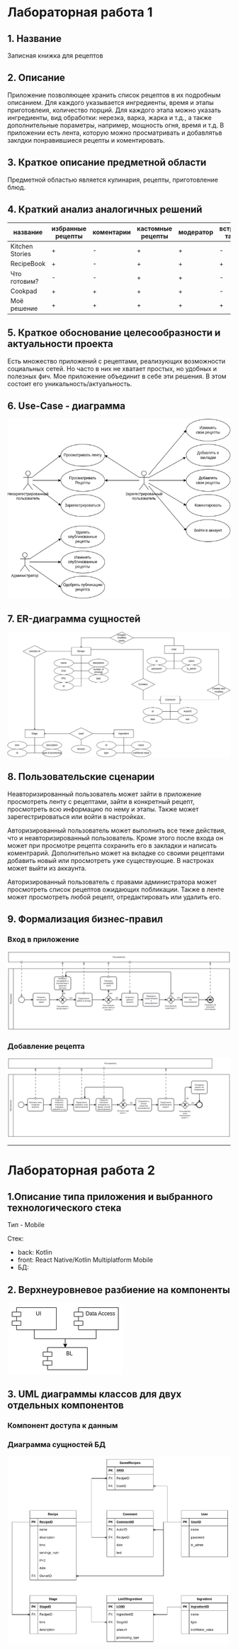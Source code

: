 # Лабораторная работа 1

## 1. Название

Записная книжка для рецептов

## 2. Описание

Приложение позволяющее хранить список рецептов в их подробным описанием. Для каждого указывается
ингредиенты, время и этапы приготовлеия, количество порций. Для каждого этапа можно указать ингредиенты,
вид обработки: нерезка, варка, жарка и т.д., а также дополнительные пораметры, например, мощность
огня, время и т.д.
В приложении есть лента, которую можно просматривать и добавлятьв заклдки понравившиеся рецепты и коментировать.

## 3. Краткое описание предметной области

Предметной областью является кулинария, рецепты, приготовление блюд.

## 4. Краткий анализ аналогичных решений

| название        | избранные рецепты | коментарии | кастомные рецепты | модератор | встроеный таймер | список покупок |
|-----------------|-------------------|------------|-------------------|-----------|------------------|----------------|
| Kitchen Stories | +                 | -          | +                 | +         | -                | +              |
| RecipeBook      | +                 | -          | +                 | +         | +                | -              |
| Что готовим?    | -                 | -          | +                 | +         | -                | -              |
| Cookpad         | +                 | +          | +                 | +         | -                | -              |
| Моё решение     | +                 | +          | +                 | +         | +                | +              |

## 5. Краткое обоснование целесообразности и актуальности проекта

Есть множество приложений с рецептами, реализующих возможности социальных сетей. Но часто в них не хватает простых,
но удобных и полезных фич. Мое приложение объединит в себе эти решения. В этом состоит его уникальность/актуальность.

## 6. Use-Case - диаграмма

![Use-Case диаграма](./docs/UseCase.png)

## 7. ER-диаграмма сущностей

![ER-диаграмма сущностей](./docs/ER.png)

## 8. Пользовательские сценарии

Неавторизированный пользователь может зайти в приложение просмотреть ленту с рецептами, зайти в
конкретный рецепт, просмотреть всю информацию по нему и этапы. Также может зарегестрироваться или войти
в настройках.

Авторизированный пользователь может выполнить все теже действия, что и неавторизированный пользователь.
Кроме этого после входа он может при просмотре рецепта сохранить его в закладки и написать коментрарий. Дополнительно
может на вкладке со своими рецептами добавить новый или просмотреть уже существующие. В настроках может выйти из аккаунта.

Авторизированный пользователь с правами администратора может просмотреть список рецептов ожидающих побликации. Также в
ленте может просмотреть любой рецепт, отредактировать или удалить его.

## 9. Формализация бизнес-правил

### Вход в приложение

![BPMN вход в приложение](./docs/reg.svg)

### Добавление рецепта

![BPMN добавление рецепта](./docs/diagram.svg)

---

# Лабораторная работа 2

## 1.Описание типа приложения и выбранного технологического стека

Тип - Mobile

Стек:
- back: Kotlin
- front: React Native/Kotlin Multiplatform Mobile
- БД: 

## 2. Верхнеуровневое разбиение на компоненты

![компоненты](./docs/Components.png)

## 3. UML диаграммы классов для двух отдельных компонентов

### Компонент доступа к данным

### Диаграмма сущностей БД

![сущности БД](./docs/ER_BD.png)
